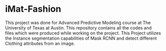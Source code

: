 # iMat-Fashion
This project was done for Advanced Predictive Modeling course at The University of Texas at Austin. This repository contains all the codes and files which were produced while working on the project.
This Project utilizes the Instance segmentation capabilities of Mask RCNN and detect different Clothing attributes from an image. 
